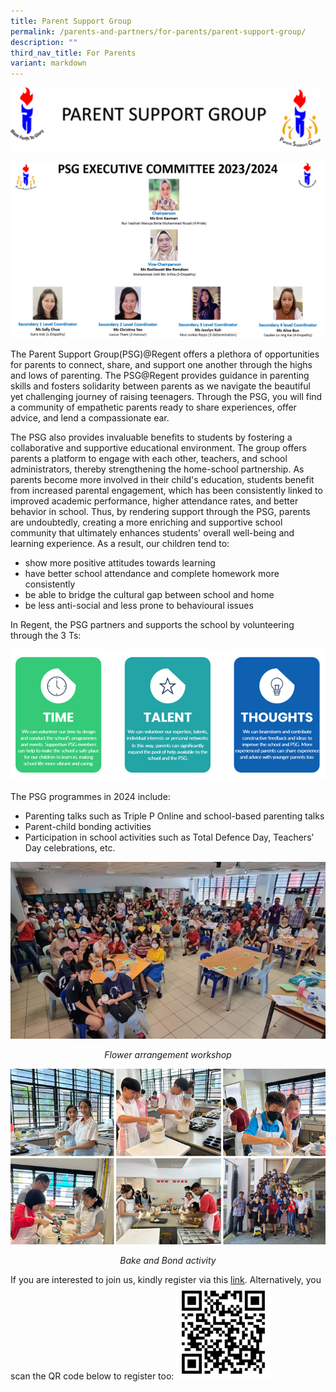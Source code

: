 ```yaml
---
title: Parent Support Group
permalink: /parents-and-partners/for-parents/parent-support-group/
description: ""
third_nav_title: For Parents
variant: markdown
---
```

![](/images/For%20Parents/PSG-1024x206.png)

![](/images/For%20Parents/1000027867.png)

The Parent Support Group(PSG)@Regent offers a plethora of opportunities for parents to connect, share, and support one another through the highs and lows of parenting. The PSG@Regent provides guidance in parenting skills and fosters solidarity between parents as we navigate the beautiful yet challenging journey of raising teenagers. Through the PSG, you will find a community of empathetic parents ready to share experiences, offer advice, and lend a compassionate ear. 

The PSG also provides invaluable benefits to students by fostering a collaborative and supportive educational environment. The group offers parents a platform to engage with each other, teachers, and school administrators, thereby strengthening the home-school partnership. As parents become more involved in their child's education, students benefit from increased parental engagement, which has been consistently linked to improved academic performance, higher attendance rates, and better behavior in school. Thus, by rendering support through the PSG, parents are undoubtedly, creating a more enriching and supportive school community that ultimately enhances students' overall well-being and learning experience. As a result, our children tend to:
* show more positive attitudes towards learning
* have better school attendance and complete homework more consistently 
* be able to bridge the cultural gap between school and home 
* be less anti-social and less prone to behavioural issues

In Regent, the PSG partners and supports the school by volunteering through the 3 Ts:

![](/images/For%20Parents/PSG2024_1.png)

The PSG programmes in 2024 include:
* Parenting talks such as Triple P Online and school-based parenting talks
* Parent-child bonding activities 
* Participation in school activities such as Total Defence Day,  Teachers’ Day celebrations, etc.

![](/images/For%20Parents/PSG2024_2.jpg)
<center><i>Flower arrangement workshop</i></center>

![](/images/For%20Parents/PSG2024_3.png)
<center><i>Bake and Bond activity</i></center>

If you are interested to join us, kindly register via this [link](https://forms.gle/osqwqBwsAHDpzpsW7). Alternatively, you scan the QR code below to register too:
<img src="/images/For%20Parents/PSG_QRCode.png" style="width:30%">